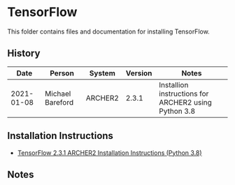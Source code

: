 TensorFlow
==========

This folder contains files and documentation for installing TensorFlow.

History
-------

Date | Person | System | Version | Notes
---- | -------|--------|---------|------
2021-01-08 | Michael Bareford | ARCHER2 | 2.3.1 | Installion instructions for ARCHER2 using Python 3.8

Installation Instructions
-------------------------

* [TensorFlow 2.3.1 ARCHER2 Installation Instructions (Python 3.8)](install_tensorflow_2.3.1_archer2_py38.md)

Notes
-----


